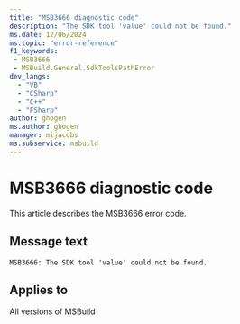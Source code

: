 ```yaml
---
title: "MSB3666 diagnostic code"
description: "The SDK tool 'value' could not be found."
ms.date: 12/06/2024
ms.topic: "error-reference"
f1_keywords:
 - MSB3666
 - MSBuild.General.SdkToolsPathError
dev_langs:
  - "VB"
  - "CSharp"
  - "C++"
  - "FSharp"
author: ghogen
ms.author: ghogen
manager: mijacobs
ms.subservice: msbuild
---
```


# MSB3666 diagnostic code

<!-- :::ErrorDefinitionDescription::: -->
<!-- :::editable-content name="introDescription"::: -->
This article describes the MSB3666 error code.
<!-- :::editable-content-end::: -->

## Message text

```output
MSB3666: The SDK tool 'value' could not be found.
```

<!-- :::editable-content name="postOutputDescription"::: -->
<!--
{StrBegin="MSB3666: "} The {1} will be the exception message
-->
<!-- :::editable-content-end::: -->
<!-- :::ErrorDefinitionDescription-end::: -->

## Applies to

All versions of MSBuild
